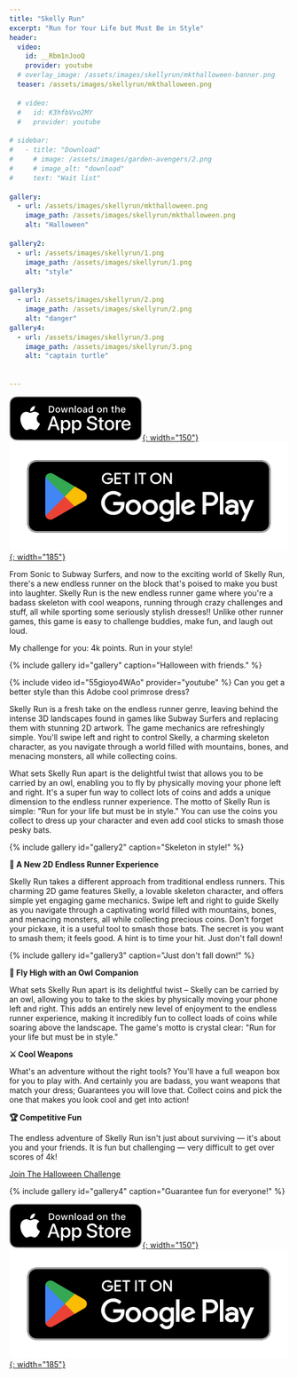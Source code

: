 ```yaml
---
title: "Skelly Run"
excerpt: "Run for Your Life but Must Be in Style"
header:
  video:
    id: __Rbm1nJooQ
    provider: youtube
  # overlay_image: /assets/images/skellyrun/mkthalloween-banner.png
  teaser: /assets/images/skellyrun/mkthalloween.png
  
  # video:
  #   id: K3hfbVvo2MY
  #   provider: youtube

# sidebar:
#   - title: "Download"
#     # image: /assets/images/garden-avengers/2.png
#     # image_alt: "download"
#     text: "Wait list"

gallery:
  - url: /assets/images/skellyrun/mkthalloween.png
    image_path: /assets/images/skellyrun/mkthalloween.png
    alt: "Halloween"

gallery2:
  - url: /assets/images/skellyrun/1.png
    image_path: /assets/images/skellyrun/1.png
    alt: "style"

gallery3:
  - url: /assets/images/skellyrun/2.png
    image_path: /assets/images/skellyrun/2.png
    alt: "danger"
gallery4:
  - url: /assets/images/skellyrun/3.png
    image_path: /assets/images/skellyrun/3.png
    alt: "captain turtle"


---
```

[![AppStore](/assets/images/appstore-badge-black.svg){: width="150"}](https://apps.apple.com/us/app/skelly-run/id6467491691) 
[![PlayStore](/assets/images/google-play-badge.png){: width="185"}](https://play.google.com/store/apps/details?id=com.HippoPenny.SkellyRun)


From Sonic to Subway Surfers, and now to the exciting world of Skelly Run, there's a new endless runner on the block that's poised to make you bust into laughter. Skelly Run is the new endless runner game where you're a badass skeleton with cool weapons, running through crazy challenges and stuff, all while sporting some seriously stylish dresses!! Unlike other runner games, this game is easy to challenge buddies, make fun, and laugh out loud.

My challenge for you: 4k points. Run in your style!

{% include gallery id="gallery" caption="Halloween with friends." %}

{% include video id="55gioyo4WAo" provider="youtube" %}
Can you get a better style than this Adobe cool primrose dress?


Skelly Run is a fresh take on the endless runner genre, leaving behind the intense 3D landscapes found in games like Subway Surfers and replacing them with stunning 2D artwork. The game mechanics are refreshingly simple. You'll swipe left and right to control Skelly, a charming skeleton character, as you navigate through a world filled with mountains, bones, and menacing monsters, all while collecting coins. 

What sets Skelly Run apart is the delightful twist that allows you to be carried by an owl, enabling you to fly by physically moving your phone left and right. It's a super fun way to collect lots of coins and adds a unique dimension to the endless runner experience. The motto of Skelly Run is simple: "Run for your life but must be in style." You can use the coins you collect to dress up your character and even add cool sticks to smash those pesky bats.


<!-- {% include gallery id="gallery" caption="Just in time for Halloween challenge with your party!" %} -->

{% include gallery id="gallery2" caption="Skeleton in style!" %}

**🏃 A New 2D Endless Runner Experience** 

Skelly Run takes a different approach from traditional endless runners. This charming 2D game features Skelly, a lovable skeleton character, and offers simple yet engaging game mechanics. Swipe left and right to guide Skelly as you navigate through a captivating world filled with mountains, bones, and menacing monsters, all while collecting precious coins. Don't forget your pickaxe, it is a useful tool to smash those bats. The secret is you want to smash them; it feels good. A hint is to time your hit. Just don't fall down!

{% include gallery id="gallery3" caption="Just don't fall down!" %}

**🦉 Fly High with an Owl Companion** 

What sets Skelly Run apart is its delightful twist – Skelly can be carried by an owl, allowing you to take to the skies by physically moving your phone left and right. This adds an entirely new level of enjoyment to the endless runner experience, making it incredibly fun to collect loads of coins while soaring above the landscape. The game's motto is crystal clear: "Run for your life but must be in style."


**⚔️ Cool Weapons** 

What's an adventure without the right tools? You'll have a full weapon box for you to play with. And certainly you are badass, you want weapons that match your dress; Guarantees you will love that. Collect coins and pick the one that makes you look cool and get into action!

**🏆 Competitive Fun** 

The endless adventure of Skelly Run isn't just about surviving — it's about you and your friends. It is fun but challenging — very difficult to get over scores of 4k!

[Join The Halloween Challenge](hippopennydl://skellyrun?StartMenu)

{% include gallery id="gallery4" caption="Guarantee fun for everyone!" %}


[![AppStore](/assets/images/appstore-badge-black.svg){: width="150"}](https://apps.apple.com/us/app/skelly-run/id6467491691) 
[![PlayStore](/assets/images/google-play-badge.png){: width="185"}](https://play.google.com/store/apps/details?id=com.HippoPenny.SkellyRun)


